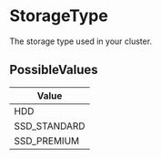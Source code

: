 # StorageType

The storage type used in your cluster.

## PossibleValues
|Value |
|------------ |
|HDD |
|SSD_STANDARD |
|SSD_PREMIUM |




